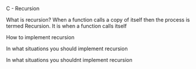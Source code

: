 C - Recursion


What is recursion?
When a function calls a copy of itself then the process is termed Recursion. It is when a function calls itself

How to implement recursion

In what situations you should implement recursion

In what situations you shouldnt implement recursion
